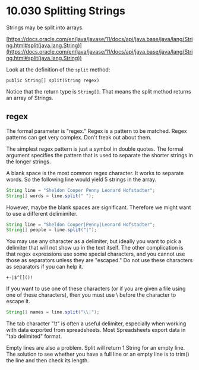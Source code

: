 # 10.030 Splitting Strings

Strings may be split into arrays.

[https://docs.oracle.com/en/java/javase/11/docs/api/java.base/java/lang/String.html#split(java.lang.String)](https://docs.oracle.com/en/java/javase/11/docs/api/java.base/java/lang/String.html#split(java.lang.String))

Look at the definition of the `split` method:

```text
public String[] split​(String regex)
```

Notice that the return type is `String[]`.  That means the split method returns an array of Strings.

## regex

The formal parameter is "regex."  Regex is a pattern to be matched.  Regex patterns can get very complex.  Don't freak out about them.

The simplest regex pattern is just a symbol in double quotes.  The formal argument specifies the pattern that is used to separate the shorter strings in the longer strings.

A blank space is the most common regex character.  It works to separate words.  So the following line would yield 5 strings in the array.

```java
String line = "Sheldon Cooper Penny Leonard Hofstadter";
String[] words = line.split(" ");
```
However, maybe the blank spaces are significant.  Therefore we might want to use a different delimimiter.

```java
String line = "Sheldon Cooper|Penny|Leonard Hofstadter";
String[] people = line.split("|");
```

You may use any character as a delimiter, but ideally you want to pick a delimiter that will not show up in the text itself.  The other complication is that regex expressions use some special characters, and you cannot use those as separators unless they are "escaped."  Do not use these characters as separators if you can help it.
```
+-|$^[]()!
```

If you want to use one of these characters (or if you are given a file using one of these characters), then you must use \\ before the character to escape it.

```java
String[] names = line.split("\\|");
```

The  tab character "\t" is often a useful delimiter, especially when working with data exported from spreadsheets.  Most Spreadsheets export data in "tab delimited" format.

Empty lines are also a problem.  Split will return 1 String for an empty line.  The solution to see whether you have a full line or an empty line is to trim() the line and then check its length.
